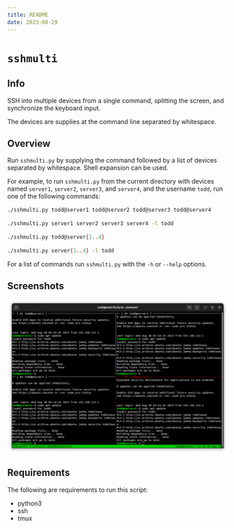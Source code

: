 ```yaml
---
title: README
date: 2023-08-29
---
```


# `sshmulti`

## Info

SSH into multiple devices from a single command, splitting the screen, and synchronize the keyboard input.

The devices are supplies at the command line separated by whitespace.


## Overview

Run `sshmulti.py` by supplying the command followed by a list of devices separated by whitespace. Shell expansion can be used.

For example, to run `sshmulti.py` from the current directory with devices named `server1`, `server2`, `server3`, and `server4`, and the username `todd`, run one of the following commands:

```bash
./sshmulti.py todd@server1 todd@server2 todd@server3 todd@server4
```

```bash
./sshmulti.py server1 server2 server3 server4 -l todd
```

```bash
./sshmulti.py todd@server{1..4}
```

```bash
./sshmulti.py server{1..4} -l todd
```

For a list of commands run `sshmulti.py` with the `-h` or `--help` options.

## Screenshots

![Logged into multiple devices and typing the same commands once](https://raw.githubusercontent.com/toddwint/sshmulti/main/docs/figures/sshmulti.py.1.png)

## Requirements

The following are requirements to run this script:

- python3
- ssh
- tmux
